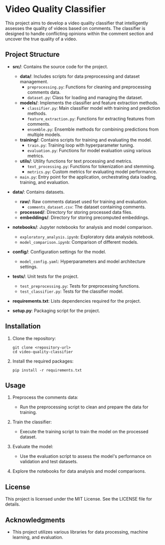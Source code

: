 # Video Quality Classifier

This project aims to develop a video quality classifier that intelligently assesses the quality of videos based on comments. The classifier is designed to handle conflicting opinions within the comment section and uncover the true quality of a video.

## Project Structure

- **src/**: Contains the source code for the project.
  - **data/**: Includes scripts for data preprocessing and dataset management.
    - `preprocessing.py`: Functions for cleaning and preprocessing comments data.
    - `dataset.py`: Class for loading and managing the dataset.
  - **models/**: Implements the classifier and feature extraction methods.
    - `classifier.py`: Main classifier model with training and prediction methods.
    - `feature_extraction.py`: Functions for extracting features from comments.
    - `ensemble.py`: Ensemble methods for combining predictions from multiple models.
  - **training/**: Contains scripts for training and evaluating the model.
    - `train.py`: Training loop with hyperparameter tuning.
    - `evaluation.py`: Functions for model evaluation using various metrics.
  - **utils/**: Utility functions for text processing and metrics.
    - `text_processing.py`: Functions for tokenization and stemming.
    - `metrics.py`: Custom metrics for evaluating model performance.
  - `main.py`: Entry point for the application, orchestrating data loading, training, and evaluation.

- **data/**: Contains datasets.
  - **raw/**: Raw comments dataset used for training and evaluation.
    - `comments_dataset.csv`: The dataset containing comments.
  - **processed/**: Directory for storing processed data files.
  - **embeddings/**: Directory for storing precomputed embeddings.

- **notebooks/**: Jupyter notebooks for analysis and model comparison.
  - `exploratory_analysis.ipynb`: Exploratory data analysis notebook.
  - `model_comparison.ipynb`: Comparison of different models.

- **config/**: Configuration settings for the model.
  - `model_config.yaml`: Hyperparameters and model architecture settings.

- **tests/**: Unit tests for the project.
  - `test_preprocessing.py`: Tests for preprocessing functions.
  - `test_classifier.py`: Tests for the classifier model.

- **requirements.txt**: Lists dependencies required for the project.

- **setup.py**: Packaging script for the project.

## Installation

1. Clone the repository:
   ```
   git clone <repository-url>
   cd video-quality-classifier
   ```

2. Install the required packages:
   ```
   pip install -r requirements.txt
   ```

## Usage

1. Preprocess the comments data:
   - Run the preprocessing script to clean and prepare the data for training.

2. Train the classifier:
   - Execute the training script to train the model on the processed dataset.

3. Evaluate the model:
   - Use the evaluation script to assess the model's performance on validation and test datasets.

4. Explore the notebooks for data analysis and model comparisons.

## License

This project is licensed under the MIT License. See the LICENSE file for details.

## Acknowledgments

- This project utilizes various libraries for data processing, machine learning, and evaluation.